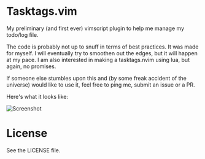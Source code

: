 # Tasktags.vim

My preliminary (and first ever) vimscript plugin to help me manage my todo/log file. 

The code is probably not up to snuff in terms of best practices. It was made for myself. I will eventually try to smoothen out the edges, but it will happen at my pace. I am also interested in making a tasktags.nvim using lua, but again, no promises.

If someone else stumbles upon this and (by some freak accident of the universe) would like to use it, feel free to ping me, submit an issue or a PR. 

Here's what it looks like:

![Screenshot](../assets/screenshot.png?raw=true "Screenshot")

# License

See the LICENSE file.
